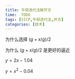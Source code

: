 ```yaml
---
title: 牛顿迭代法解开方
time:  TODO
tags: [SICP,牛顿迭代法,开方]
categories: [技术]
---
```



为什么选择 $(g+x/g)/2$ 

为什么 $(g+x/g)/2$ 是更好的逼近

$y=2x-1.04$

$y=x^{2}-0.04$
